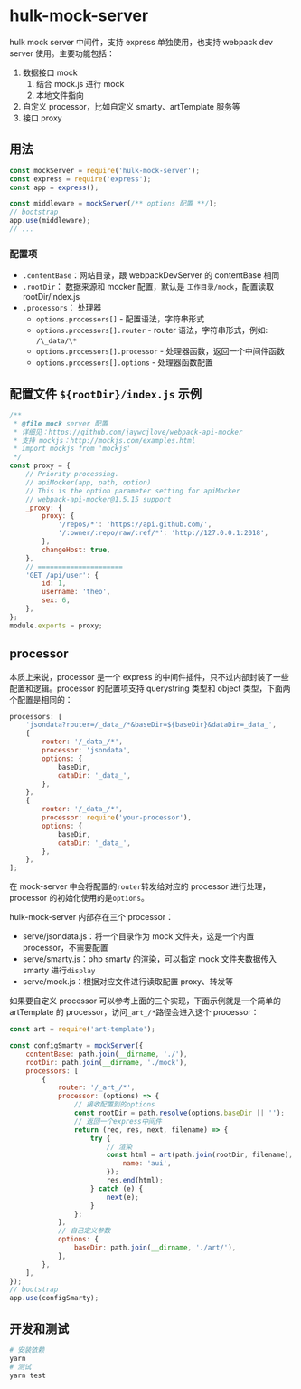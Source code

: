 # hulk-mock-server

hulk mock server 中间件，支持 express 单独使用，也支持 webpack dev server 使用。主要功能包括：

1. 数据接口 mock
    1. 结合 mock.js 进行 mock
    2. 本地文件指向
2. 自定义 processor，比如自定义 smarty、artTemplate 服务等
3. 接口 proxy

## 用法

```js
const mockServer = require('hulk-mock-server');
const express = require('express');
const app = express();

const middleware = mockServer(/** options 配置 **/);
// bootstrap
app.use(middleware);
// ...
```

### 配置项

-   `.contentBase`：网站目录，跟 webpackDevServer 的 contentBase 相同
-   `.rootDir`： 数据来源和 mocker 配置，默认是 `工作目录/mock`，配置读取 rootDir/index.js
-   `.processors`： 处理器
    -   `options.processors[]` - 配置语法，字符串形式
    -   `options.processors[].router` - router 语法，字符串形式，例如: `/\_data/\*`
    -   `options.processors[].processor` - 处理器函数，返回一个中间件函数
    -   `options.processors[].options` - 处理器函数配置

## 配置文件 `${rootDir}/index.js` 示例

```js
/**
 * @file mock server 配置
 * 详细见：https://github.com/jaywcjlove/webpack-api-mocker
 * 支持 mockjs：http://mockjs.com/examples.html
 * import mockjs from 'mockjs'
 */
const proxy = {
    // Priority processing.
    // apiMocker(app, path, option)
    // This is the option parameter setting for apiMocker
    // webpack-api-mocker@1.5.15 support
    _proxy: {
        proxy: {
            '/repos/*': 'https://api.github.com/',
            '/:owner/:repo/raw/:ref/*': 'http://127.0.0.1:2018',
        },
        changeHost: true,
    },
    // =====================
    'GET /api/user': {
        id: 1,
        username: 'theo',
        sex: 6,
    },
};
module.exports = proxy;
```

## processor

本质上来说，processor 是一个 express 的中间件插件，只不过内部封装了一些配置和逻辑。processor 的配置项支持 querystring 类型和 object 类型，下面两个配置是相同的：

```js
processors: [
    'jsondata?router=/_data_/*&baseDir=${baseDir}&dataDir=_data_',
    {
        router: '/_data_/*',
        processor: 'jsondata',
        options: {
            baseDir,
            dataDir: '_data_',
        },
    },
    {
        router: '/_data_/*',
        processor: require('your-processor'),
        options: {
            baseDir,
            dataDir: '_data_',
        },
    },
];
```

在 mock-server 中会将配置的`router`转发给对应的 processor 进行处理，processor 的初始化使用的是`options`。

hulk-mock-server 内部存在三个 processor：

-   serve/jsondata.js：将一个目录作为 mock 文件夹，这是一个内置 processor，不需要配置
-   serve/smarty.js：php smarty 的渲染，可以指定 mock 文件夹数据传入 smarty 进行`display`
-   serve/mock.js：根据对应文件进行读取配置 proxy、转发等

如果要自定义 processor 可以参考上面的三个实现，下面示例就是一个简单的 artTemplate 的 processor，访问`_art_/*`路径会进入这个 processor：

```js
const art = require('art-template');

const configSmarty = mockServer({
    contentBase: path.join(__dirname, './'),
    rootDir: path.join(__dirname, './mock'),
    processors: [
        {
            router: '/_art_/*',
            processor: (options) => {
                // 接收配置到的options
                const rootDir = path.resolve(options.baseDir || '');
                // 返回一个express中间件
                return (req, res, next, filename) => {
                    try {
                        // 渲染
                        const html = art(path.join(rootDir, filename), {
                            name: 'aui',
                        });
                        res.end(html);
                    } catch (e) {
                        next(e);
                    }
                };
            },
            // 自己定义参数
            options: {
                baseDir: path.join(__dirname, './art/'),
            },
        },
    ],
});
// bootstrap
app.use(configSmarty);
```

## 开发和测试

```bash
# 安装依赖
yarn
# 测试
yarn test
```
